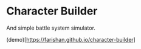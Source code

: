 # Character Builder

And simple battle system simulator.

(demo)[https://farishan.github.io/character-builder]